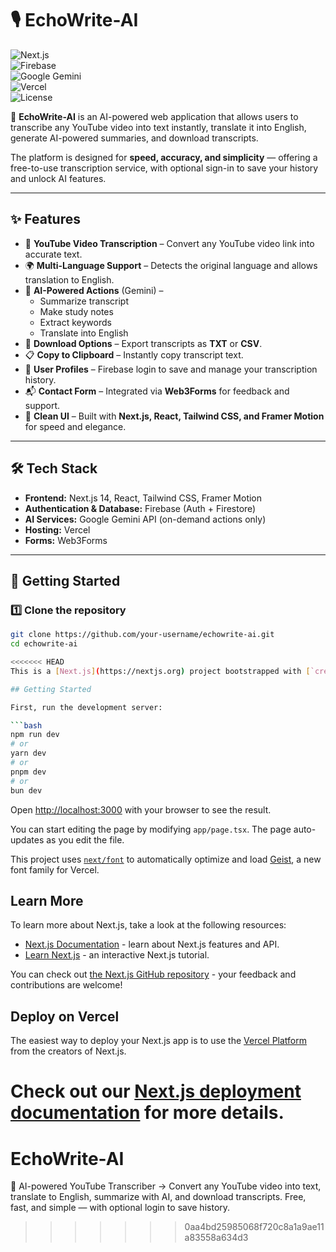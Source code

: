 
# 🎙️ EchoWrite-AI  

![Next.js](https://img.shields.io/badge/Next.js-14-black?style=for-the-badge&logo=next.js)  
![Firebase](https://img.shields.io/badge/Firebase-Auth%20%26%20Firestore-orange?style=for-the-badge&logo=firebase)  
![Google Gemini](https://img.shields.io/badge/Google%20Gemini-AI-blue?style=for-the-badge&logo=google)  
![Vercel](https://img.shields.io/badge/Deploy-Vercel-black?style=for-the-badge&logo=vercel)  
![License](https://img.shields.io/badge/License-MIT-green?style=for-the-badge)  

🚀 **EchoWrite-AI** is an AI-powered web application that allows users to transcribe any YouTube video into text instantly, translate it into English, generate AI-powered summaries, and download transcripts.  

The platform is designed for **speed, accuracy, and simplicity** — offering a free-to-use transcription service, with optional sign-in to save your history and unlock AI features.  

---

## ✨ Features  

- 🎥 **YouTube Video Transcription** – Convert any YouTube video link into accurate text.  
- 🌍 **Multi-Language Support** – Detects the original language and allows translation to English.  
- 🤖 **AI-Powered Actions** (Gemini) –  
  - Summarize transcript  
  - Make study notes  
  - Extract keywords  
  - Translate into English  
- 💾 **Download Options** – Export transcripts as **TXT** or **CSV**.  
- 📋 **Copy to Clipboard** – Instantly copy transcript text.  
- 👤 **User Profiles** – Firebase login to save and manage your transcription history.  
- 📬 **Contact Form** – Integrated via **Web3Forms** for feedback and support.  
- 🎨 **Clean UI** – Built with **Next.js, React, Tailwind CSS, and Framer Motion** for speed and elegance.  

---

## 🛠️ Tech Stack  

- **Frontend:** Next.js 14, React, Tailwind CSS, Framer Motion  
- **Authentication & Database:** Firebase (Auth + Firestore)  
- **AI Services:** Google Gemini API (on-demand actions only)  
- **Hosting:** Vercel  
- **Forms:** Web3Forms  

---

## 🚀 Getting Started  

### 1️⃣ Clone the repository  
```bash
git clone https://github.com/your-username/echowrite-ai.git
cd echowrite-ai

<<<<<<< HEAD
This is a [Next.js](https://nextjs.org) project bootstrapped with [`create-next-app`](https://nextjs.org/docs/app/api-reference/cli/create-next-app).

## Getting Started

First, run the development server:

```bash
npm run dev
# or
yarn dev
# or
pnpm dev
# or
bun dev
```

Open [http://localhost:3000](http://localhost:3000) with your browser to see the result.

You can start editing the page by modifying `app/page.tsx`. The page auto-updates as you edit the file.

This project uses [`next/font`](https://nextjs.org/docs/app/building-your-application/optimizing/fonts) to automatically optimize and load [Geist](https://vercel.com/font), a new font family for Vercel.

## Learn More

To learn more about Next.js, take a look at the following resources:

- [Next.js Documentation](https://nextjs.org/docs) - learn about Next.js features and API.
- [Learn Next.js](https://nextjs.org/learn) - an interactive Next.js tutorial.

You can check out [the Next.js GitHub repository](https://github.com/vercel/next.js) - your feedback and contributions are welcome!

## Deploy on Vercel

The easiest way to deploy your Next.js app is to use the [Vercel Platform](https://vercel.com/new?utm_medium=default-template&filter=next.js&utm_source=create-next-app&utm_campaign=create-next-app-readme) from the creators of Next.js.

Check out our [Next.js deployment documentation](https://nextjs.org/docs/app/building-your-application/deploying) for more details.
=======
# EchoWrite-AI
🚀 AI-powered YouTube Transcriber → Convert any YouTube video into text, translate to English, summarize with AI, and download transcripts. Free, fast, and simple — with optional login to save history.
>>>>>>> 0aa4bd25985068f720c8a1a9ae11a83558a634d3
